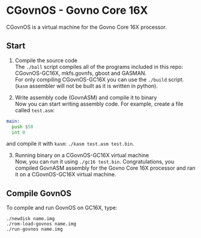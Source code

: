 # CGovnOS - Govno Core 16X

CGovnOS is a virtual machine for the Govno Core 16X processor.

## Start
1. Compile the source code\
The `./ball` script compiles all of the programs included in this repo: CGovnOS-GC16X, mkfs.govnfs, gboot and GASMAN.\
For only compiling CGovnOS-GC16X you can use the `./build` script. (`kasm` assembler will not be built as it is written in python).

2. Write assembly code (GovnASM) and compile it to binary\
Now you can start writing assembly code. For example, create a file called `test.asm`:
```asm
main:
  push $50
  int 0
```
and compile it with `kasm`: `./kasm test.asm test.bin`.

3. Running binary on a CGovnOS-GC16X virtual machine\
Now, you can run it using `./gc16 test.bin`. Congratulations, you compiled GovnASM assembly for the Govno Core 16X processor and ran it on a CGovnOS-GC16X virtual machine.

## Compile GovnOS
To compile and run GovnOS on GC16X, type:
```shell
./newdisk name.img
./rom-load-govnos name.img
./run-govnos name.img
```

